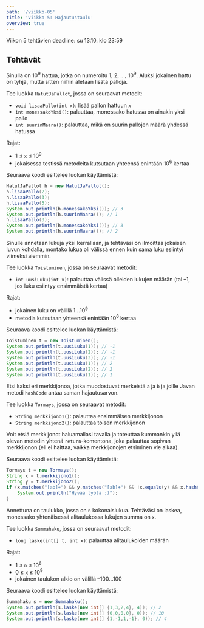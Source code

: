 ```yaml
---
path: '/viikko-05'
title: 'Viikko 5: Hajautustaulu'
overview: true
---
```


Viikon 5 tehtävien deadline: su 13.10. klo 23:59

## Tehtävät

<quiz id="4d0804de-735e-45ac-bd2b-489b9802dbd0"></quiz>

<programming-exercise name='2. Hatut ja pallot' tmcname='viikko05-Viikko05Tehtava2'>

<p>Sinulla on 10<sup>9</sup> hattua, jotka on numeroitu
1, 2, ..., 10<sup>9</sup>.
Aluksi jokainen hattu on tyhjä,
mutta sitten niihin aletaan lisätä palloja.</p>

Tee luokka `HatutJaPallot`, jossa on seuraavat metodit:

* `void lisaaPallo(int x)`: lisää pallon hattuun `x`
* `int monessakoYksi()`: palauttaa, monessako hatussa on ainakin yksi pallo
* `int suurinMaara()`: palauttaa, mikä on suurin pallojen määrä yhdessä hatussa

Rajat:

- 1 &le; `x` &le; 10<sup>9</sup>
- jokaisessa testissä metodeita kutsutaan yhteensä enintään 10<sup>6</sup> kertaa

Seuraava koodi esittelee luokan käyttämistä:

```java
HatutJaPallot h = new HatutJaPallot();
h.lisaaPallo(2);
h.lisaaPallo(3);
h.lisaaPallo(5);
System.out.println(h.monessakoYksi()); // 3
System.out.println(h.suurinMaara()); // 1
h.lisaaPallo(3);
System.out.println(h.monessakoYksi()); // 3
System.out.println(h.suurinMaara()); // 2
```

</programming-exercise>

<programming-exercise name='3. Toistuminen' tmcname='viikko05-Viikko05Tehtava3'>

Sinulle annetaan lukuja yksi kerrallaan,
ja tehtäväsi on ilmoittaa jokaisen luvun kohdalla,
montako lukua oli välissä ennen kuin sama luku esiintyi viimeksi aiemmin.

Tee luokka `Toistuminen`, jossa on seuraavat metodit:

* `int uusiLuku(int x)`: palauttaa välissä olleiden lukujen määrän
(tai &ndash;1, jos luku esiintyy ensimmäistä kertaa)

Rajat:

- jokainen luku on välillä 1...10<sup>9</sup>
- metodia kutsutaan yhteensä enintään 10<sup>6</sup> kertaa

Seuraava koodi esittelee luokan käyttämistä:

```java
Toistuminen t = new Toistuminen();
System.out.println(t.uusiLuku(1)); // -1
System.out.println(t.uusiLuku(2)); // -1
System.out.println(t.uusiLuku(3)); // -1
System.out.println(t.uusiLuku(1)); // 2
System.out.println(t.uusiLuku(2)); // 2
System.out.println(t.uusiLuku(1)); // 1
```

</programming-exercise>

<quiz id="ae2ffd39-8ab5-4ea5-9904-e642512f8f04"></quiz>

<programming-exercise name='5. Törmäys' tmcname='viikko05-Viikko05Tehtava5'>

Etsi kaksi eri merkkijonoa, jotka muodostuvat merkeistä `a` ja `b`
ja joille Javan metodi `hashCode` antaa saman hajautusarvon.

Tee luokka `Tormays`, jossa on seuraavat metodit:

* `String merkkijono1()`: palauttaa ensimmäisen merkkijonon
* `String merkkijono2()`: palauttaa toisen merkkijonon

Voit etsiä merkkijonot haluamallasi tavalla ja
toteuttaa kummankin yllä olevan metodin yhtenä `return`-komentona,
joka palauttaa sopivan merkkijonon (eli ei haittaa,
vaikka merkkijonojen etsiminen vie aikaa).

Seuraava koodi esittelee luokan käyttämistä:

```java
Tormays t = new Tormays();
String x = t.merkkijono1();
String y = t.merkkijono2();
if (x.matches("[ab]+") && y.matches("[ab]+") && !x.equals(y) && x.hashCode() == y.hashCode()) {
    System.out.println("Hyvää työtä :)");
}
```

</programming-exercise>

<programming-exercise name='6. Summahaku' tmcname='viikko05-Viikko05Tehtava6'>

Annettuna on taulukko, jossa on `n` kokonaislukua.
Tehtäväsi on laskea, monessako yhtenäisessä alitaulukossa
lukujen summa on `x`.

Tee luokka `Summahaku`, jossa on seuraavat metodit:

* `long laske(int[] t, int x)`: palauttaa alitaulukoiden määrän

Rajat:

- 1 &le; `n` &le; 10<sup>6</sup>
- 0 &le; `x` &le; 10<sup>9</sup>
- jokainen taulukon alkio on välillä &ndash;100...100

Seuraava koodi esittelee luokan käyttämistä:

```java
Summahaku s = new Summahaku();
System.out.println(s.laske(new int[] {1,3,2,4}, 4)); // 2
System.out.println(s.laske(new int[] {0,0,0,0}, 0)); // 10
System.out.println(s.laske(new int[] {1,-1,1,-1}, 0)); // 4
```

</programming-exercise>
